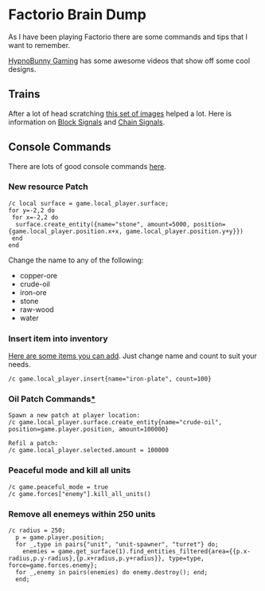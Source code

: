 # Factorio Brain Dump
As I have been playing Factorio there are some commands and tips that I want to remember. 

[HypnoBunny Gaming][HypnoBunny] has some awesome videos that show off some cool designs.

## Trains ##
After a lot of head scratching [this set of images][TrainHints] helped a lot. Here is information on [Block Signals][BlockSignal] and [Chain Signals][ChainSignal].

## Console Commands ##
There are lots of good console commands [here][ConsoleCommands].

### New resource Patch ###
```
/c local surface = game.local_player.surface;
for y=-2,2 do
 for x=-2,2 do
  surface.create_entity({name="stone", amount=5000, position={game.local_player.position.x+x, game.local_player.position.y+y}})
 end
end
```
Change the name to any of the following:

* copper-ore
* crude-oil
* iron-ore
* stone
* raw-wood
* water

### Insert item into inventory ###
[Here are some items you can add][ItemList]. Just change name and count to suit your needs.
```
/c game.local_player.insert{name="iron-plate", count=100}
```

### Oil Patch Commands[*][OilPatchCommands] ###
```
Spawn a new patch at player location:
/c game.local_player.surface.create_entity{name="crude-oil", position=game.player.position, amount=100000}

Refil a patch:
/c game.local_player.selected.amount = 100000
```

### Peaceful mode and kill all units ###
```
/c game.peaceful_mode = true
/c game.forces["enemy"].kill_all_units()
```

### Remove all enemeys within 250 units
```
/c radius = 250;
  p = game.player.position;
  for _,type in pairs{"unit", "unit-spawner", "turret"} do;
    enemies = game.get_surface(1).find_entities_filtered{area={{p.x-radius,p.y-radius},{p.x+radius,p.y+radius}}, type=type, force=game.forces.enemy};
  for _,enemy in pairs(enemies) do enemy.destroy(); end;
  end;
```


[OilPatchCommands]: https://forums.factorio.com/viewtopic.php?t=15494
[ConsoleCommands]: https://wiki.factorio.com/index.php?title=Console
[ItemList]: https://github.com/ingmar/factorio-trees/blob/master/recipes.lua
[TrainHints]: http://imgur.com/a/zG13U#0
[BlockSignal]: https://wiki.factorio.com/index.php?title=Railway/Signal/Block_signal
[ChainSignal]: https://wiki.factorio.com/index.php?title=Railway/Signal/Chain_signal
[HypnoBunny]: https://www.youtube.com/channel/UCQOrrjulwm51geoEOzynmJw